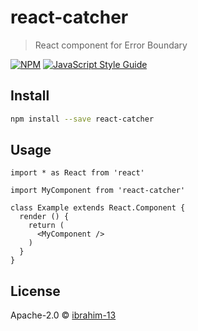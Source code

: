 # react-catcher

> React component for Error Boundary

[![NPM](https://img.shields.io/npm/v/react-catcher.svg)](https://www.npmjs.com/package/react-catcher) [![JavaScript Style Guide](https://img.shields.io/badge/code_style-standard-brightgreen.svg)](https://standardjs.com)

## Install

```bash
npm install --save react-catcher
```

## Usage

```tsx
import * as React from 'react'

import MyComponent from 'react-catcher'

class Example extends React.Component {
  render () {
    return (
      <MyComponent />
    )
  }
}
```

## License

Apache-2.0 © [ibrahim-13](https://github.com/ibrahim-13)
